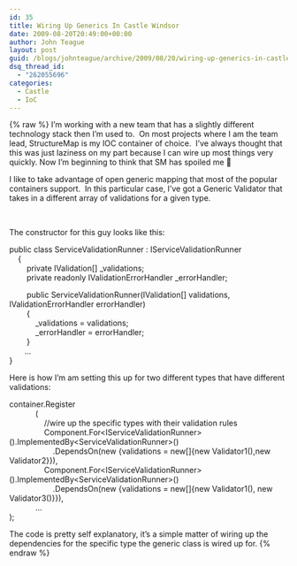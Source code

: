 ```yaml
---
id: 35
title: Wiring Up Generics In Castle Windsor
date: 2009-08-20T20:49:00+00:00
author: John Teague
layout: post
guid: /blogs/johnteague/archive/2009/08/20/wiring-up-generics-in-castle-windsor.aspx
dsq_thread_id:
  - "262055696"
categories:
  - Castle
  - IoC
---
```

{% raw %}
I&#8217;m working with a new team that has a slightly different technology stack then I&#8217;m used to.&nbsp; On most projects where I am the team lead, StructureMap is my IOC container of choice.&nbsp; I&#8217;ve always thought that this was just laziness on my part because I can wire up most things very quickly. Now I&#8217;m beginning to think that SM has spoiled me 🙂

I like to take advantage of open generic mapping that most of the popular containers support.&nbsp; In this particular case, I&#8217;ve got a Generic Validator that takes in a different array of validations for a given type.

&nbsp;

The constructor for this guy looks like this:

public class ServiceValidationRunner<T> : IServiceValidationRunner<T>  
&nbsp;&nbsp;&nbsp; {  
&nbsp;&nbsp;&nbsp;&nbsp;&nbsp;&nbsp;&nbsp; private IValidation<T>[] _validations;  
&nbsp;&nbsp;&nbsp;&nbsp;&nbsp;&nbsp;&nbsp; private readonly IValidationErrorHandler _errorHandler;

&nbsp;&nbsp;&nbsp;&nbsp;&nbsp;&nbsp;&nbsp; public ServiceValidationRunner(IValidation<T>[] validations, IValidationErrorHandler errorHandler)  
&nbsp;&nbsp;&nbsp;&nbsp;&nbsp;&nbsp;&nbsp; {  
&nbsp;&nbsp;&nbsp;&nbsp;&nbsp;&nbsp;&nbsp;&nbsp;&nbsp;&nbsp;&nbsp; _validations = validations;  
&nbsp;&nbsp;&nbsp;&nbsp;&nbsp;&nbsp;&nbsp;&nbsp;&nbsp;&nbsp;&nbsp; _errorHandler = errorHandler;  
&nbsp;&nbsp;&nbsp;&nbsp;&nbsp;&nbsp;&nbsp; }  
&nbsp;&nbsp;&nbsp;&nbsp;&nbsp;&nbsp; &#8230;  
}

Here is how I&#8217;m am setting this up for two different types that have different validations:

container.Register  
&nbsp;&nbsp;&nbsp;&nbsp;&nbsp;&nbsp;&nbsp;&nbsp;&nbsp;&nbsp;&nbsp; (  
&nbsp;&nbsp;&nbsp;&nbsp;&nbsp;&nbsp;&nbsp;&nbsp;&nbsp;&nbsp;&nbsp;&nbsp;&nbsp;&nbsp;&nbsp; //wire up the specific types with their validation rules  
&nbsp;&nbsp;&nbsp;&nbsp;&nbsp;&nbsp;&nbsp;&nbsp;&nbsp;&nbsp;&nbsp;&nbsp;&nbsp;&nbsp;&nbsp; Component.For<IServiceValidationRunner<Object1>>().ImplementedBy<ServiceValidationRunner<Object1>>()  
&nbsp;&nbsp;&nbsp;&nbsp;&nbsp;&nbsp;&nbsp;&nbsp;&nbsp;&nbsp;&nbsp;&nbsp;&nbsp;&nbsp;&nbsp;&nbsp;&nbsp;&nbsp;&nbsp; .DependsOn(new {validations = new[]{new Validator1(),new Validator2}}),  
&nbsp;&nbsp;&nbsp;&nbsp;&nbsp;&nbsp;&nbsp;&nbsp;&nbsp;&nbsp;&nbsp;&nbsp;&nbsp;&nbsp;&nbsp; Component.For<IServiceValidationRunner<Object2>>().ImplementedBy<ServiceValidationRunner<Object2>>()  
&nbsp;&nbsp;&nbsp;&nbsp;&nbsp;&nbsp;&nbsp;&nbsp;&nbsp;&nbsp;&nbsp;&nbsp;&nbsp;&nbsp;&nbsp;&nbsp;&nbsp;&nbsp;&nbsp; .DependsOn(new {validations = new[]{new Validator1(), new Validator3()}}),  
&nbsp;&nbsp;&nbsp;&nbsp;&nbsp;&nbsp;&nbsp;&nbsp;&nbsp;&nbsp;&nbsp; &#8230;  
);

The code is pretty self explanatory, it&#8217;s a simple matter of wiring up the dependencies for the specific type the generic class is wired up for.
{% endraw %}

